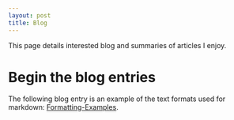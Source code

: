 ```yaml
---
layout: post
title: Blog
---
```


This page details interested blog and summaries of articles I enjoy.

# Begin the blog entries

The following blog entry is an example of the text formats used for markdown: [Formatting-Examples][1].

[1]: </_site/2014/01/01/text-formatting-examples.html> "Formatting-Examples"